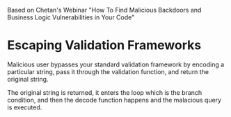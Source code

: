 Based on Chetan's Webinar "How To Find Malicious Backdoors and Business Logic Vulnerabilities in Your Code"

# Escaping Validation Frameworks

Malicious user bypasses your standard validation framework by encoding a particular string, pass it through the validation 
function, and return the original string.

The original string is returned, it enters the loop which is the branch condition, and then the decode function happens and the 
malacious query is executed.
